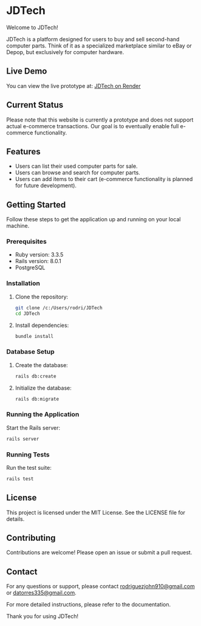 # JDTech

Welcome to JDTech!

JDTech is a platform designed for users to buy and sell second-hand computer parts. Think of it as a specialized marketplace similar to eBay or Depop, but exclusively for computer hardware.

## Live Demo
You can view the live prototype at: [JDTech on Render](https://jdtech-u0ye.onrender.com/products)

## Current Status

Please note that this website is currently a prototype and does not support actual e-commerce transactions. Our goal is to eventually enable full e-commerce functionality.

## Features

- Users can list their used computer parts for sale.
- Users can browse and search for computer parts.
- Users can add items to their cart (e-commerce functionality is planned for future development).

## Getting Started

Follow these steps to get the application up and running on your local machine.

### Prerequisites

- Ruby version: 3.3.5
- Rails version: 8.0.1
- PostgreSQL

### Installation

1. Clone the repository:
    ```sh
    git clone /c:/Users/rodri/JDTech
    cd JDTech
    ```

2. Install dependencies:
    ```sh
    bundle install
    ```

### Database Setup

1. Create the database:
    ```sh
    rails db:create
    ```

2. Initialize the database:
    ```sh
    rails db:migrate
    ```

### Running the Application

Start the Rails server:
```sh
rails server
```

### Running Tests

Run the test suite:
```sh
rails test
```

## License

This project is licensed under the MIT License. See the LICENSE file for details.

## Contributing

Contributions are welcome! Please open an issue or submit a pull request.

## Contact

For any questions or support, please contact rodriguezjohn910@gmail.com or datorres335@gmail.com.

For more detailed instructions, please refer to the documentation.

Thank you for using JDTech!
